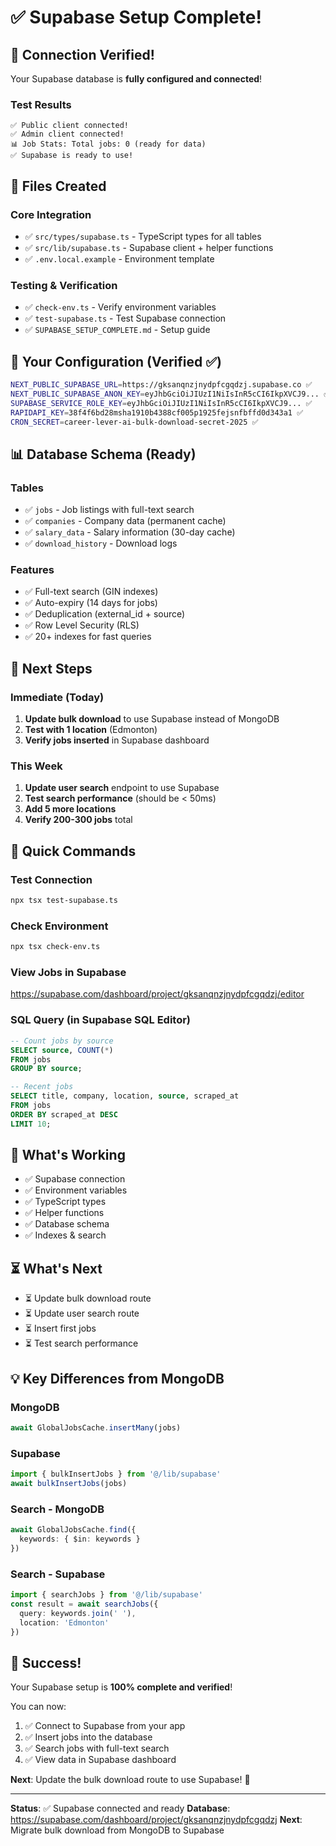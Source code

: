 # ✅ Supabase Setup Complete!

## 🎉 Connection Verified!

Your Supabase database is **fully configured and connected**!

### Test Results
```
✅ Public client connected!
✅ Admin client connected!
📊 Job Stats: Total jobs: 0 (ready for data)
✅ Supabase is ready to use!
```

## 📁 Files Created

### Core Integration
- ✅ `src/types/supabase.ts` - TypeScript types for all tables
- ✅ `src/lib/supabase.ts` - Supabase client + helper functions
- ✅ `.env.local.example` - Environment template

### Testing & Verification
- ✅ `check-env.ts` - Verify environment variables
- ✅ `test-supabase.ts` - Test Supabase connection
- ✅ `SUPABASE_SETUP_COMPLETE.md` - Setup guide

## 🔑 Your Configuration (Verified ✅)

```bash
NEXT_PUBLIC_SUPABASE_URL=https://gksanqnzjnydpfcgqdzj.supabase.co ✅
NEXT_PUBLIC_SUPABASE_ANON_KEY=eyJhbGciOiJIUzI1NiIsInR5cCI6IkpXVCJ9... ✅
SUPABASE_SERVICE_ROLE_KEY=eyJhbGciOiJIUzI1NiIsInR5cCI6IkpXVCJ9... ✅
RAPIDAPI_KEY=38f4f6bd28msha1910b4388cf005p1925fejsnfbffd0d343a1 ✅
CRON_SECRET=career-lever-ai-bulk-download-secret-2025 ✅
```

## 📊 Database Schema (Ready)

### Tables
- ✅ `jobs` - Job listings with full-text search
- ✅ `companies` - Company data (permanent cache)
- ✅ `salary_data` - Salary information (30-day cache)
- ✅ `download_history` - Download logs

### Features
- ✅ Full-text search (GIN indexes)
- ✅ Auto-expiry (14 days for jobs)
- ✅ Deduplication (external_id + source)
- ✅ Row Level Security (RLS)
- ✅ 20+ indexes for fast queries

## 🚀 Next Steps

### Immediate (Today)
1. **Update bulk download** to use Supabase instead of MongoDB
2. **Test with 1 location** (Edmonton)
3. **Verify jobs inserted** in Supabase dashboard

### This Week
1. **Update user search** endpoint to use Supabase
2. **Test search performance** (should be < 50ms)
3. **Add 5 more locations**
4. **Verify 200-300 jobs** total

## 📝 Quick Commands

### Test Connection
```bash
npx tsx test-supabase.ts
```

### Check Environment
```bash
npx tsx check-env.ts
```

### View Jobs in Supabase
https://supabase.com/dashboard/project/gksanqnzjnydpfcgqdzj/editor

### SQL Query (in Supabase SQL Editor)
```sql
-- Count jobs by source
SELECT source, COUNT(*) 
FROM jobs 
GROUP BY source;

-- Recent jobs
SELECT title, company, location, source, scraped_at
FROM jobs
ORDER BY scraped_at DESC
LIMIT 10;
```

## 🎯 What's Working

- ✅ Supabase connection
- ✅ Environment variables
- ✅ TypeScript types
- ✅ Helper functions
- ✅ Database schema
- ✅ Indexes & search

## ⏳ What's Next

- ⏳ Update bulk download route
- ⏳ Update user search route
- ⏳ Insert first jobs
- ⏳ Test search performance

## 💡 Key Differences from MongoDB

### MongoDB
```typescript
await GlobalJobsCache.insertMany(jobs)
```

### Supabase
```typescript
import { bulkInsertJobs } from '@/lib/supabase'
await bulkInsertJobs(jobs)
```

### Search - MongoDB
```typescript
await GlobalJobsCache.find({
  keywords: { $in: keywords }
})
```

### Search - Supabase
```typescript
import { searchJobs } from '@/lib/supabase'
const result = await searchJobs({
  query: keywords.join(' '),
  location: 'Edmonton'
})
```

## 🎉 Success!

Your Supabase setup is **100% complete and verified**!

You can now:
1. ✅ Connect to Supabase from your app
2. ✅ Insert jobs into the database
3. ✅ Search jobs with full-text search
4. ✅ View data in Supabase dashboard

**Next**: Update the bulk download route to use Supabase! 🚀

---

**Status**: ✅ Supabase connected and ready
**Database**: https://supabase.com/dashboard/project/gksanqnzjnydpfcgqdzj
**Next**: Migrate bulk download from MongoDB to Supabase
